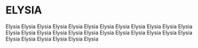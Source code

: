 # ELYSIA
Elysia Elysia Elysia Elysia Elysia Elysia Elysia Elysia Elysia Elysia Elysia Elysia Elysia Elysia Elysia Elysia Elysia Elysia Elysia Elysia Elysia Elysia Elysia Elysia Elysia Elysia Elysia Elysia Elysia Elysia 
